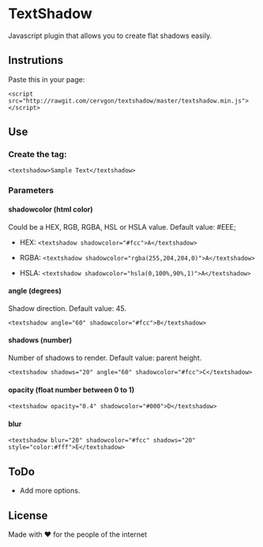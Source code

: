 # TextShadow

Javascript plugin that allows you to create flat shadows easily.

## Instrutions

Paste this in your page:

`<script src="http://rawgit.com/cervgon/textshadow/master/textshadow.min.js"></script>`

## Use

### Create the tag:

`<textshadow>Sample Text</textshadow>`  

### Parameters

#### shadowcolor (html color)
Could be a HEX, RGB, RGBA, HSL or HSLA value.
Default value: #EEE;

- HEX: `<textshadow shadowcolor="#fcc">A</textshadow>`

- RGBA: `<textshadow shadowcolor="rgba(255,204,204,0)">A</textshadow>`

- HSLA: `<textshadow shadowcolor="hsla(0,100%,90%,1)">A</textshadow>`

#### angle (degrees)
Shadow direction.
Default value: 45.

`<textshadow angle="60" shadowcolor="#fcc">B</textshadow>`

#### shadows (number)
Number of shadows to render.
Default value: parent height.

`<textshadow shadows="20" angle="60" shadowcolor="#fcc">C</textshadow>`

#### opacity (float number between 0 to 1)
`<textshadow opacity="0.4" shadowcolor="#000">D</textshadow>`

#### blur

`<textshadow blur="20" shadowcolor="#fcc" shadows="20" style="color:#fff">E</textshadow>`

## ToDo
- Add more options.


## License

Made with ♥ for the people of the internet
